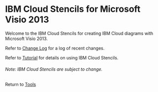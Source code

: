# IBM Cloud Stencils for Microsoft Visio 2013

Welcome to the IBM Cloud Stencils for creating IBM Cloud diagrams with Microsoft Visio 2013.  

Refer to [Change Log](change_log.md) for a log of recent changes.

Refer to [Tutorial](tutorial.md) for details on using IBM Cloud Stencils.

###### Note: IBM Cloud Stencils are subject to change.  

Return to [Tools](/README.md) 
